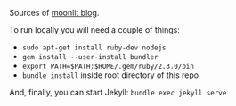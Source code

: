 Sources of [moonlit blog](http://blog.moonscape.pl).

To run locally you will need a couple of things:

* `sudo apt-get install ruby-dev nodejs`
* `gem install --user-install bundler`
* `export PATH=$PATH:$HOME/.gem/ruby/2.3.0/bin`
* `bundle install` inside root directory of this repo

And, finally, you can start Jekyll: `bundle exec jekyll serve`
